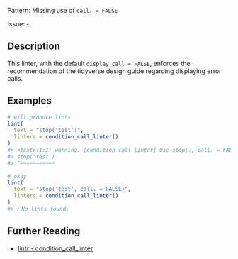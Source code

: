 Pattern: Missing use of `call. = FALSE`

Issue: -

## Description

This linter, with the default `display_call = FALSE`, enforces the recommendation of the tidyverse design guide regarding displaying error calls.


## Examples

```r
# will produce lints
lint(
  text = "stop('test')",
  linters = condition_call_linter()
)
#> <text>:1:1: warning: [condition_call_linter] Use stop(., call. = FALSE) not to display the call in an error message.
#> stop('test')
#> ^~~~~~~~~~~~  

# okay
lint(
  text = "stop('test', call. = FALSE)",
  linters = condition_call_linter()
)
#> ℹ No lints found.
```

## Further Reading

* [lintr - condition_call_linter](https://lintr.r-lib.org/reference/condition_call_linter.html)